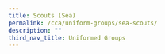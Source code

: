 ```yaml
---
title: Scouts (Sea)
permalink: /cca/uniform-groups/sea-scouts/
description: ""
third_nav_title: Uniformed Groups
---
```

